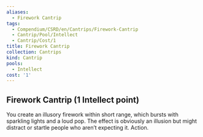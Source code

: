 ```yaml
---
aliases:
  - Firework Cantrip
tags:
  - Compendium/CSRD/en/Cantrips/Firework-Cantrip
  - Cantrip/Pool/Intellect
  - Cantrip/Cost/1
title: Firework Cantrip
collection: Cantrips
kind: Cantrip
pools:
  - Intellect
cost: '1'
---
```

## Firework Cantrip  (1 Intellect point)  
You create an illusory firework within short range, which bursts with sparkling lights and a loud pop. The effect is obviously an illusion but might distract or startle people who aren’t expecting it. Action.  
  
  
